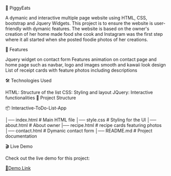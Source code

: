 

📌 PiggyEats

A dymanic and interactive multiple page website using HTML, CSS, bootstrap and Jquery Widgets. This project is to ensure the website is user-friendly with dymanic features. 
The website is based on the owner's creation of her home made food she cook and Instagram was the first step where it all started when she posted foodie photos of her creations. 


🚀 Features

Jquery widget on contact form
Features animation on contact page and home page such as navbar, logo and images 
smooth and kawaii look design 
List of receipt cards with feature photos including descriptions 

🛠️ Technologies Used

HTML: Structure of the list
CSS: Styling and layout
JQuery: Interactive functionalities
📂 Project Structure

📦 Interactive-ToDo-List-App

│── index.html # Main HTML file
│── style.css # Styling for the UI
│── about.html # About owner 
|── recipe.html # recipe cards featuring photos 
│── contact.html # Dymanic contact form 
│── README.md # Project documentation


🎬 Live Demo

Check out the live demo for this project:

[🔗Demo Link](https://github.com/meghanasrividya/To_Do_List_App)



